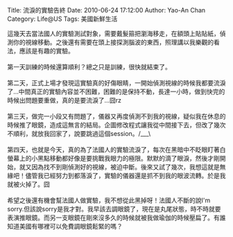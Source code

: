 Title: 流淚的實驗告終
Date: 2010-06-24 17:12:00
Author: Yao-An Chan
Category: Life@US
Tags: 美國新鮮生活


<div class='post'>
這幾天去當法國人的實驗測試對象，需要戴髮箍把瀏海移走，在額頭上貼貼紙，偵測你的視線移動。之後還有需要在頭上接探測腦波的東西，照理講以我樂觀的看法，應該是有趣的實驗。<br /><br />第一天訓練的時候還算順利？總之只是訓練，很快就結束了。<br /><br />第二天，正式上場才發現這實驗真的好傷眼睛，一開始偵測視線的時候我都要流淚了...中間真正的實驗內容並不困難，困難的是保持不動，長達一小時，做到快完的時候出問題要重做，真的是要流淚了...囧rz<br /><br />第三天，做完一小段又有問題了，儀器又再度偵測不到我的視線，疑似我在休息的時候推了眼鏡，造成這無言的結局。企圖修改程式讓我從中間接下去，但改了幾次不順利，就放我回家了，說要跳過這個session。/___\<br /><br />第四天，也就是今天，真的為了法國人的實驗流淚了，每次在黑暗中不眨眼盯著白螢幕上的小黑點移動都好像是要挑戰我眼力的極限。默默的滴了眼淚，然後才剛開始，就又因為找不到剛偵測好的視線，被迫中斷。後來又試了幾次，我想這就是無緣吧！儘管我已經努力到都落淚了，實驗的儀器還是抓不到我的眼波流轉。於是我就被火掉了。囧<br /><br />希望之後還有機會幫法國人做實驗，我不想從此黑掉呀！法國人不斷的說I'm sorry.但該說sorry是我才對。我早該去調眼鏡了，現在是丸尾狀態，時不時就要表演推眼鏡。而另一支眼鏡在剛來沒多久的時候就被我做瑜伽的時候壓扁了。有誰知道美國有哪裡可以免費調眼鏡鬆緊的嗎？</div>

